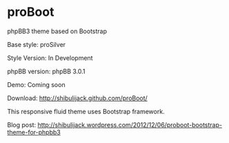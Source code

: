 proBoot
=======

phpBB3 theme based on Bootstrap

Base style: proSilver

Style Version: In Development

phpBB version: phpBB 3.0.1

Demo: Coming soon

Download: http://shibulijack.github.com/proBoot/

This responsive fluid theme uses Bootstrap framework.

Blog post: http://shibulijack.wordpress.com/2012/12/06/proboot-bootstrap-theme-for-phpbb3
